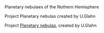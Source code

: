 Planetary nebulaes of the Nothern Hemisphere

Project Planetary nebulas created by U.Glahn

Project [Planetary nebulas](http://www.pn-visuell.de/index.html), created by U.Glahn